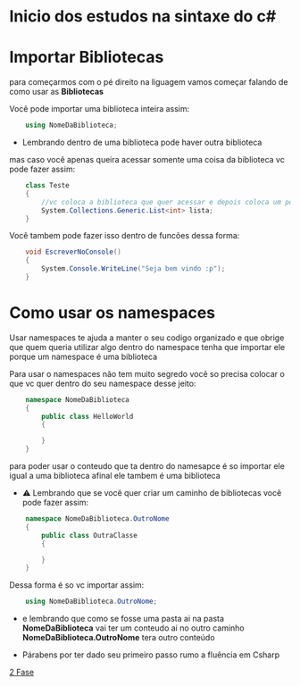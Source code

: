 # Inicio dos estudos na sintaxe do c#

## <h1>Importar <Strong>Bibliotecas</Strong></h1>
para começarmos com o pé direito na liguagem vamos começar falando de como usar as <Strong>Bibliotecas</Strong><br>

Você pode importar uma biblioteca inteira assim:

```csharp
    using NomeDaBiblioteca;
```
- Lembrando dentro de uma biblioteca pode haver outra biblioteca

mas caso você apenas queira acessar somente uma coisa da biblioteca vc pode fazer assim:

```csharp
    class Teste
    {
        //vc coloca a biblioteca que quer acessar e depois coloca um ponto para poder acessar tudo que aquela biblioteca tem 
        System.Collections.Generic.List<int> lista;
    }
```

Você tambem pode fazer isso dentro de funcões dessa forma:

```csharp
    void EscreverNoConsole()
    {
        System.Console.WriteLine("Seja bem vindo :p");
    }
```

## <h1>Como usar os <Strong>namespaces</Strong></h1>

<p>Usar namespaces te ajuda a manter o seu codigo organizado e que obrige que quem queria utilizar algo dentro 
do namespace tenha que importar ele porque um namespace é uma biblioteca
</p>

Para usar o namespaces não tem muito segredo você so precisa colocar o que vc quer dentro do seu namespace desse jeito:

```csharp
    namespace NomeDaBiblioteca
    {
        public class HelloWorld
        {

        }
    }
```

para poder usar o conteudo que ta dentro do namesapce é so importar ele igual a uma biblioteca afinal ele tambem é uma biblioteca

- :warning: Lembrando que se você quer criar um caminho de bibliotecas você pode fazer assim:

```csharp
    namespace NomeDaBiblioteca.OutroNome
    {
        public class OutraClasse
        {

        } 
    }
```

Dessa forma é so vc importar assim:

```csharp
    using NomeDaBiblioteca.OutroNome;
```

- e lembrando que como se fosse uma pasta ai na pasta <Strong>NomeDaBiblioteca</Strong> vai ter um conteudo ai no outro caminho <Strong>NomeDaBiblioteca.OutroNome</Strong> tera outro conteúdo

- Párabens por ter dado seu primeiro passo rumo a fluência em Csharp

[2 Fase](/Csharp/Sintaxe/Fase2.md)